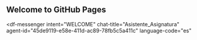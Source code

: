 ## Welcome to GitHub Pages

<script src="https://www.gstatic.com/dialogflow-console/fast/messenger/bootstrap.js?v=1"></script>
<df-messenger
  intent="WELCOME"
  chat-title="Asistente_Asignatura"
  agent-id="45de9119-e58e-411d-ac89-78fb5c5a411c"
  language-code="es"
></df-messenger>
